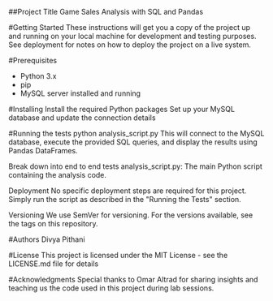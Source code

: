 ##Project Title
Game Sales Analysis with SQL and Pandas

#Getting Started
These instructions will get you a copy of the project up and running on your local machine for development and testing purposes. See deployment for notes on how to deploy the project on a live system.

#Prerequisites
- Python 3.x
- pip
- MySQL server installed and running

#Installing
Install the required Python packages
Set up your MySQL database and update the connection details 

#Running the tests
python analysis_script.py
This will connect to the MySQL database, execute the provided SQL queries, and display the results using Pandas DataFrames.

Break down into end to end tests
analysis_script.py: The main Python script containing the analysis code.

Deployment
No specific deployment steps are required for this project. Simply run the script as described in the "Running the Tests" section.


Versioning
We use SemVer for versioning. For the versions available, see the tags on this repository.

#Authors
Divya Pithani

#License
This project is licensed under the MIT License - see the LICENSE.md file for details

#Acknowledgments
Special thanks to Omar Altrad for sharing insights and teaching us the code used in this project during lab sessions.

